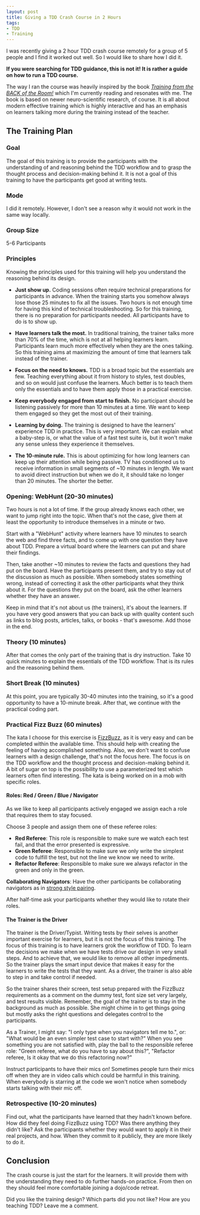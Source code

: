 ```yaml
---
layout: post
title: Giving a TDD Crash Course in 2 Hours
tags: 
- TDD
- Training
---
```


I was recently giving a 2 hour TDD crash course remotely for a group of 5 people and I find it worked out well.
So I would like to share how I did it.

**If you were searching for TDD guidance, this is not it!
It is rather a guide on how to run a TDD course.**

The way I ran the course was heavily inspired by the book *[Training from the BACK of the Room!](https://www.goodreads.com/book/show/8141935-training-from-the-back-of-the-room)* which I'm currently reading and resonates with me.
The book is based on newer neuro-scientific research, of course.
It is all about modern effective training which is highly interactive and has an emphasis on learners talking more during the training instead of the teacher.

## The Training Plan

### Goal
The goal of this training is to provide the participants with the understanding of and reasoning behind the TDD workflow and to grasp the thought process and decision-making behind it.
It is not a goal of this training to have the participants get good at writing tests.

### Mode 
I did it remotely. 
However, I don't see a reason why it would not work in the same way locally.

### Group Size
5-6 Participants

### Principles
Knowing the principles used for this training will help you understand the reasoning behind its design.

- **Just show up.**
   Coding sessions often require technical preparations for participants in advance. 
   When the training starts you somehow always lose those 25 minutes to fix all the issues.
   Two hours is not enough time for having this kind of technical troubleshooting.
   So for this training, there is no preparation for participants needed.
   All participants have to do is to show up.

- **Have learners talk the most.**
   In traditional training, the trainer talks more than 70% of the time, which is not at all helping learners learn.
   Participants learn much more effectively when they are the ones talking.
   So this training aims at maximizing the amount of time that learners talk instead of the trainer.

- **Focus on the need to knows.**
   TDD is a broad topic but the essentials are few.
   Teaching everything about it from history to styles, test doubles, and so on would just confuse the learners.
   Much better is to teach them only the essentials and to have them apply those in a practical exercise.

- **Keep everybody engaged from start to finish.**
   No participant should be listening passively for more than 10 minutes at a time. 
   We want to keep them engaged so they get the most out of their training.

- **Learning by doing.**
   The training is designed to have the learners' experience TDD in practice.
   This is very important.
   We can explain what a baby-step is, or what the value of a fast test suite is, but it won't make any sense unless they experience it themselves.

- **The 10-minute rule.**
   This is about optimizing for how long learners can keep up their attention while being passive.
   TV has conditioned us to receive information in small segments of ~10 minutes in length.
   We want to avoid direct instruction but when we do it, it should take no longer than 20 minutes. 
   The shorter the better.

### Opening: WebHunt (20-30 minutes)
Two hours is not a lot of time.
If the group already knows each other, we want to jump right into the topic.
When that's not the case, give them at least the opportunity to introduce themselves in a minute or two.

Start with a "WebHunt" activity where learners have 10 minutes to search the web and find three facts, and to come up with one question they have about TDD. 
Prepare a virtual board where the learners can put and share their findings.

Then, take another ~10 minutes to review the facts and questions they had put on the board.
Have the participants present them, and try to stay out of the discussion as much as possible.
When somebody states something wrong, instead of correcting it ask the other participants what they think about it.
For the questions they put on the board, ask the other learners whether they have an answer.

Keep in mind that it's not about us (the trainers), it's about the learners.
If you have very good answers that you can back up with quality content such as links to blog posts, articles, talks, or books - that's awesome.
Add those in the end.

### Theory (10 minutes)
After that comes the only part of the training that is dry instruction.
Take 10 quick minutes to explain the essentials of the TDD workflow.
That is its rules and the reasoning behind them.

### Short Break (10 minutes)
At this point, you are typically 30-40 minutes into the training, so it's a good opportunity to have a 10-minute break.
After that, we continue with the practical coding part.

### Practical Fizz Buzz (60 minutes)
The kata I choose for this exercise is [FizzBuzz](https://kata-log.rocks/fizz-buzz-kata), as it is very easy and can be completed within the available time.
This should help with creating the feeling of having accomplished something.
Also, we don't want to confuse learners with a design challenge, that's not the focus here.
The focus is on the TDD workflow and the thought process and decision-making behind it. 
A bit of sugar on top is the possibility to use a parameterized test which learners often find interesting.
The kata is being worked on in a mob with specific roles.

#### Roles: Red / Green / Blue / Navigator
As we like to keep all participants actively engaged we assign each a role that requires them to stay focused.

Choose 3 people and assign them one of these referee roles:

- **Red Referee**: This role is responsible to make sure we watch each test fail, and that the error presented is expressive.
- **Green Referee**: Responsible to make sure we only write the simplest code to fulfill the test, but not the line we know we need to write.
- **Refactor Referee**: Responsible to make sure we always refactor in the green and only in the green.

**Collaborating Navigators**: Have the other participants be collaborating navigators as in [strong style pairing](https://llewellynfalco.blogspot.com/2014/06/llewellyns-strong-style-pairing.html).

After half-time ask your participants whether they would like to rotate their roles.

#### The Trainer is the Driver
The trainer is the Driver/Typist.
Writing tests by their selves is another important exercise for learners, but it is not the focus of this training.
The focus of this training is to have learners grok the workflow of TDD. 
To learn the decisions we make when we have tests drive our design in very small steps.
And to achieve that, we would like to remove all other impediments.
So the trainer plays the smart input device that makes it easy for the learners to write the tests that they want.
As a driver, the trainer is also able to step in and take control if needed. 

So the trainer shares their screen, test setup prepared with the FizzBuzz requirements as a comment on the dummy test, font size set very largely, and test results visible.
Remember, the goal of the trainer is to stay in the background as much as possible.
She might chime in to get things going but mostly asks the right questions and delegates control to the participants.

As a Trainer, I might say: "I only type when you navigators tell me to.",
or: "What would be an even simpler test case to start with?"
When you see something you are not satisfied with, play the ball to the responsible referee role: "Green referee, what do you have to say about this?",
"Refactor referee, Is it okay that we do this refactoring now?"

Instruct participants to have their mics on!
Sometimes people turn their mics off when they are in video calls which could be harmful in this training.
When everybody is starring at the code we won't notice when somebody starts talking with their mic off.

### Retrospective (10-20 minutes)
Find out, what the participants have learned that they hadn't known before.
How did they feel doing FizzBuzz using TDD?
Was there anything they didn't like?
Ask the participants whether they would want to apply it in their real projects, and how.
When they commit to it publicly, they are more likely to do it.

## Conclusion
The crash course is just the start for the learners. 
It will provide them with the understanding they need to do further hands-on practice.
From then on they should feel more comfortable joining a dojo/code retreat.

Did you like the training design? 
Which parts did you not like?
How are you teaching TDD?
Leave me a comment.
